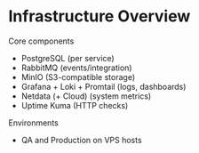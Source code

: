 # Infrastructure Overview

Core components
- PostgreSQL (per service)
- RabbitMQ (events/integration)
- MinIO (S3-compatible storage)
- Grafana + Loki + Promtail (logs, dashboards)
- Netdata (+ Cloud) (system metrics)
- Uptime Kuma (HTTP checks)

Environments
- QA and Production on VPS hosts